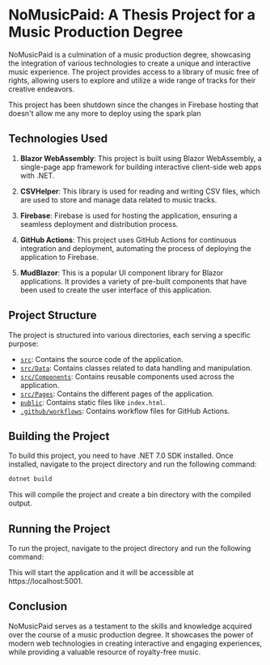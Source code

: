 # NoMusicPaid: A Thesis Project for a Music Production Degree
NoMusicPaid is a culmination of a music production degree, showcasing the integration of various technologies to create a unique and interactive music experience. The project provides access to a library of music free of rights, allowing users to explore and utilize a wide range of tracks for their creative endeavors.

This project has been shutdown since the changes in Firebase hosting that doesn't allow me any more to deploy using the spark plan


## Technologies Used

1. **Blazor WebAssembly**: This project is built using Blazor WebAssembly, a single-page app framework for building interactive client-side web apps with .NET.

2. **CSVHelper**: This library is used for reading and writing CSV files, which are used to store and manage data related to music tracks.

3. **Firebase**: Firebase is used for hosting the application, ensuring a seamless deployment and distribution process.

4. **GitHub Actions**: This project uses GitHub Actions for continuous integration and deployment, automating the process of deploying the application to Firebase.

5. **MudBlazor**: This is a popular UI component library for Blazor applications. It provides a variety of pre-built components that have been used to create the user interface of this application.

## Project Structure

The project is structured into various directories, each serving a specific purpose:

- [`src`](command:_github.copilot.openRelativePath?%5B%22src%22%5D "src"): Contains the source code of the application.
- [`src/Data`](command:_github.copilot.openRelativePath?%5B%22src%2FData%22%5D "src/Data"): Contains classes related to data handling and manipulation.
- [`src/Components`](command:_github.copilot.openRelativePath?%5B%22src%2FComponents%22%5D "src/Components"): Contains reusable components used across the application.
- [`src/Pages`](command:_github.copilot.openRelativePath?%5B%22src%2FPages%22%5D "src/Pages"): Contains the different pages of the application.
- [`public`](command:_github.copilot.openRelativePath?%5B%22public%22%5D "public"): Contains static files like `index.html`.
- [`.github/workflows`](command:_github.copilot.openRelativePath?%5B%22.github%2Fworkflows%22%5D ".github/workflows"): Contains workflow files for GitHub Actions.

## Building the Project

To build this project, you need to have .NET 7.0 SDK installed. Once installed, navigate to the project directory and run the following command:

```sh
dotnet build
```

This will compile the project and create a bin directory with the compiled output.

## Running the Project
To run the project, navigate to the project directory and run the following command:

This will start the application and it will be accessible at https://localhost:5001.

## Conclusion
NoMusicPaid serves as a testament to the skills and knowledge acquired over the course of a music production degree. It showcases the power of modern web technologies in creating interactive and engaging experiences, while providing a valuable resource of royalty-free music.
